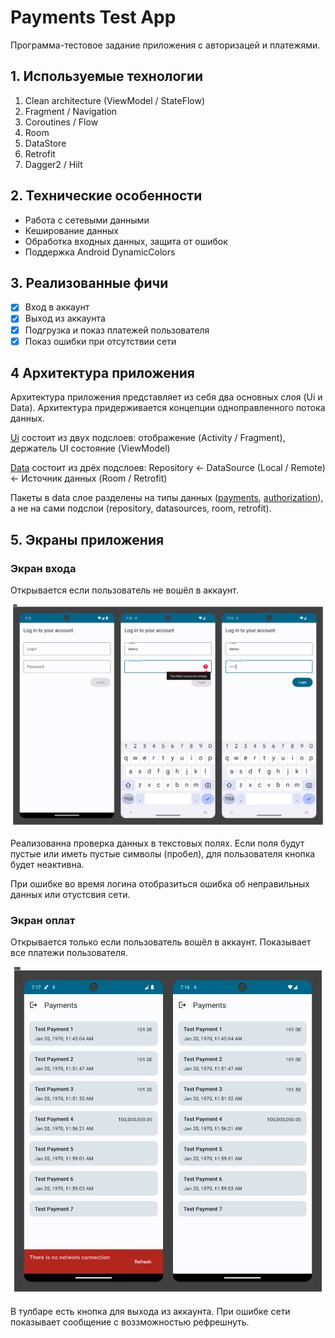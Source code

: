 # Payments Test App

Программа-тестовое задание приложения с авторизацей и платежями.

## 1. Используемые технологии

1. Clean architecture (ViewModel / StateFlow)
2. Fragment / Navigation
3. Coroutines / Flow
4. Room
5. DataStore
6. Retrofit
7. Dagger2 / Hilt

## 2. Технические особенности

* Работа с сетевыми данными
* Кеширование данных
* Обработка входных данных, защита от ошибок
* Поддержка Android DynamicColors

## 3. Реализованные фичи

* [X]  Вход в аккаунт
* [X]  Выход из аккаунта
* [X]  Подгрузка и показ платежей пользователя
* [X]  Показ ошибки при отсутствии сети

## 4 Архитектура приложения

Архитектура приложения представляет из себя два основных слоя (Ui и Data). Архитектура придерживается концепции одноправленного потока данных.

[Ui](https://github.com/Kartex7260/PaymentsTest/tree/master/app/src/main/java/kanti/paymentstest/ui) состоит из двух подслоев: отображение (Activity / Fragment), держатель UI состояние (ViewModel)

[Data](https://github.com/Kartex7260/PaymentsTest/tree/master/app/src/main/java/kanti/paymentstest/data) состоит из дрёх подслоев: Repository <- DataSource (Local / Remote) <- Источник данных (Room / Retrofit)

Пакеты в data слое разделены на типы данных ([payments](https://github.com/Kartex7260/PaymentsTest/tree/master/app/src/main/java/kanti/paymentstest/data/model/payments), [authorization](https://github.com/Kartex7260/PaymentsTest/tree/master/app/src/main/java/kanti/paymentstest/data/model/authorization)), а не на сами подслои (repository, datasources, room, retrofit).

## 5. Экраны приложения

### Экран входа

Открывается если пользователь не вошёл в аккаунт.



![Section1.png](assets/lock_screen.png)

Реализованна проверка данных в текстовых полях. Если поля будут пустые или иметь пустые символы (пробел), для пользователя кнопка будет неактивна.

При ошибке во время логина отобразиться ошибка об неправильных данных или отустсвия сети.

### Экран оплат

Открывается только если пользователь вошёл в аккаунт. Показывает все платежи пользователя.

![Section2.png](assets/payments_screen.png)

В тулбаре есть кнопка для выхода из аккаунта. При ошибке сети показывает сообщение с воззможностью рефрешнуть.
